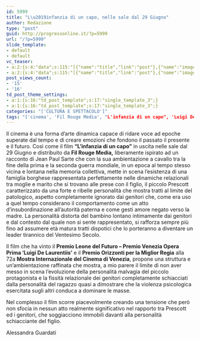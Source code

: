 ```yaml
---
id: 5999
title: "L\u2019infanzia di un capo, nelle sale dal 29 Giugno"
author: Redazione
type: "post"
guid: http://progressonline.it/?p=5999
url: "/?p=5999"
slide_template:
- default
- default
vc_teaser:
- a:2:{s:4:"data";s:115:"[{"name":"title","link":"post"},{"name":"image","image":"featured","link":"none"},{"name":"text","mode":"excerpt"}]";s:7:"bgcolor";s:0:"";}
- a:2:{s:4:"data";s:115:"[{"name":"title","link":"post"},{"name":"image","image":"featured","link":"none"},{"name":"text","mode":"excerpt"}]";s:7:"bgcolor";s:0:"";}
post_views_count:
- '15'
- '16'
td_post_theme_settings:
- a:1:{s:16:"td_post_template";s:17:"single_template_3";}
- a:1:{s:16:"td_post_template";s:17:"single_template_3";}
categories: "['CULTURA E SPETTACOLO']"
tags: "['cinema', 'Fil Rouge Media', "L'infanzia di un capo", 'Luigi De Laurentiis', 'Premio Leone del Futuro']"
---
```


Il cinema è una forma d’arte dinamica capace di ridare voce ad epoche superate dal tempo e di creare emozioni che fondono il passato il presente e il futuro. Così come il film **“L’infanzia di un capo”** in uscita nelle sale dal 29 Giugno e distribuito da **Fil Rouge Media,**  liberamente ispirato ad un racconto di Jean Paul Sarte  che con la sua ambientazione a cavallo tra la fine della prima e la seconda guerra mondiale, in un epoca al tempo stesso vicina e lontana nella memoria collettiva, mette in scena l’esistenza di una famiglia borghese rappresentata perfettamente nelle dinamiche relazionali tra moglie e marito che si trovano alle prese con il figlio, il piccolo Prescott caratterizzato da una forte e ribelle personalità che mostra tratti al limite del patologico, aspetto completamente ignorato dai genitori che, come era uso a quel tempo considerano il comportamento come un atto d’insubordinazione all’autorità paterna e come gesti amore negato verso la madre. La personalità distorta del bambino lontano intimamente dai genitori e dal contesto dal quale non si sente rappresentato, si rafforza sempre più fino ad assumere età matura tratti dispotici che lo porteranno a diventare un leader tirannico del Ventesimo Secolo.

Il film che ha vinto il **Premio Leone del Futuro – Premio Venezia Opera Prima ‘Luigi De Laurentiis’** e il **Premio Orizzonti per la Miglior Regia** alla 72a **Mostra Internazionale del Cinema di Venezia**, propone una struttura e un’ambientazione raffinata che mostra, a mio parere il limite di non aver messo in scena l’evoluzione della personalità malvagia del piccolo protagonista e la fissità relazionale dei genitori completamente schiacciati dalla personalità del ragazzo quasi a dimostrare che la violenza psicologica esercitata sugli altri conduca a dominare le masse.

Nel complesso il film scorre piacevolmente creando una tensione che però non sfocia in nessun atto realmente significativo nel rapporto tra Prescott ed i genitori, che soggiacciono immobili davanti alla personalità schiacciante del figlio.

Alessandra Guardati